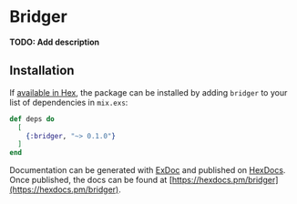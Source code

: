 # Bridger

**TODO: Add description**

## Installation

If [available in Hex](https://hex.pm/docs/publish), the package can be installed
by adding `bridger` to your list of dependencies in `mix.exs`:

```elixir
def deps do
  [
    {:bridger, "~> 0.1.0"}
  ]
end
```

Documentation can be generated with [ExDoc](https://github.com/elixir-lang/ex_doc)
and published on [HexDocs](https://hexdocs.pm). Once published, the docs can
be found at [https://hexdocs.pm/bridger](https://hexdocs.pm/bridger).

